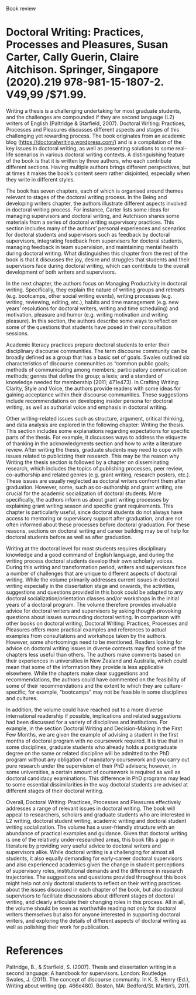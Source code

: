 Book review

# Doctoral Writing: Practices, Processes and Pleasures, Susan Carter, Cally Guerin, Claire Aitchison. Springer, Singapore (2020).219 978-981-15-1807-2. V49,99 /\$71.99.

Writing a thesis is a challenging undertaking for most graduate students, and the challenges are compounded if they are second language (L2) writers of English (Paltridge & Starfield, 2007). Doctoral Writing: Practices, Processes and Pleasures discusses different aspects and stages of this challenging yet rewarding process. The book originates from an academic blog (https://doctoralwriting.wordpress.com/) and is a compilation of the key issues in doctoral writing, as well as presenting solutions to some real-life scenarios in various doctoral writing contexts. A distinguishing feature of the book is that it is written by three authors, who each contribute different sections. Having multiple authors brings different perspectives, but at times it makes the book’s content seem rather disjointed, especially when they write in different styles.

The book has seven chapters, each of which is organised around themes relevant to stages of the doctoral writing process. In the Being and developing writers chapter, the authors illustrate different aspects involved in doctoral writing process. For instance, Carter lists some ideas for managing supervisors and doctoral writing, and Autchison shares some materials from a series of doctoral writing supervisory practices. This section includes many of the authors’ personal experiences and scenarios for doctoral students and supervisors such as feedback by doctoral supervisors, integrating feedback from supervisors for doctoral students, managing feedback in team supervision, and maintaining mental health during doctoral writing. What distinguishes this chapter from the rest of the book is that it discusses the joy, desire and struggles that students and their supervisors face during doctoral writing, which can contribute to the overall development of both writers and supervisors.

In the next chapter, the authors focus on Managing Productivity in doctoral writing. Specifically, they explain the nature of writing groups and retreats (e.g. bootcamps, other social writing events), writing processes (e.g. writing, reviewing, editing, etc.), habits and time management (e.g. new years’ resolutions for doctoral writers, writing and time scheduling) and motivation, pleasure and humor (e.g. writing motivation and writing pleasure). In this section, the authors describe some ways to reflect on some of the questions that students have posed in their consultation sessions.

Academic literacy practices prepare doctoral students to enter their disciplinary discourse communities. The term discourse community can be broadly defined as a group that has a basic set of goals. Swales outlined six characteristics of discourse communities as “common public goals; methods of communicating among members; participatory communication methods; genres that define the group; a lexis; and a standard of knowledge needed for membership (2011; 471e473). In Crafting Writing: Clarity, Style and Voice, the authors provide readers with some ideas for gaining acceptance within their discourse communities. These suggestions include recommendations on developing insider persona for doctoral writing, as well as authorial voice and emphasis in doctoral writing.

Other writing-related issues such as structure, argument, critical thinking, and data analysis are explored in the following chapter: Writing the thesis. This section includes some explanations regarding expectations for specific parts of the thesis. For example, it discusses ways to address the etiquette of thanking in the acknowledgments section and how to write a literature review. After writing the thesis, graduate students may need to cope with issues related to publicizing their research. This may be the reason why Writing the thesis section is followed by a chapter on disseminating research, which includes the topics of publishing processes, peer review, co-authorship and related genres (e.g. grant writing, research posters, etc.). These issues are usually neglected as doctoral writers confront them after graduation. However, some, such as co-authorship and grant writing, are crucial for the academic socialization of doctoral students. More specifically, the authors inform us about grant writing processes by explaining grant writing season and specific grant requirements. This chapter is particularly useful, since doctoral students do not always have access to mentoring or supervisory support after graduation, and are not often informed about these processes before doctoral graduation. For these reasons, sections on doctoral writing and career building may be of help for doctoral students before as well as after graduation.

Writing at the doctoral level for most students requires disciplinary knowledge and a good command of English language, and during the writing process doctoral students develop their own scholarly voices. During this writing and transformation period, writers and supervisors face a number of challenges that are unique to different aspects of doctoral writing. While the volume primarily addresses current issues in doctoral writing especially in the dissertation stage and onwards, the activities, suggestions and questions provided in this book could be adapted to any doctoral socialization/orientation classes and/or workshops in the initial years of a doctoral program. The volume therefore provides invaluable advice for doctoral writers and supervisors by asking thought-provoking questions about issues surrounding doctoral writing. In comparison with other books on doctoral writing, Doctoral Writing: Practices, Processes and Pleasures offers more practical examples and references to actual examples from consultations and workshops taken by the authors. However, some shortcomings need to be mentioned. Readers looking for advice on doctoral writing issues in diverse contexts may find some of the chapters less useful than others. The authors make comments based on their experiences in universities in New Zealand and Australia, which could mean that some of the information they provide is less applicable elsewhere. While the chapters make clear suggestions and recommendations, the authors could have commented on the feasibility of some of their recommendations and the extent to which they are culture-specific; for example, “bootcamps” may not be feasible in some disciplines and cultures.

In addition, the volume could have reached out to a more diverse international readership if possible, implications and related suggestions had been discussed for a variety of disciplines and institutions. For example, in the section Doctoral Writing and Decision-Making in the First Few Months, we are given the example of advising a student in the first months of doctoral program with no coursework required. It is true that in some disciplines, graduate students who already holds a postgraduate degree on the same or related discipline will be admitted to the PhD program without any obligation of mandatory coursework and you carry out pure research under the supervision of their PhD advisers; however, in some universities, a certain amount of coursework is required as well as doctoral candidacy examinations. This difference in PhD programs may lead to some essential dissimilarities in the way doctoral students are advised at different stages of their doctoral writing.

Overall, Doctoral Writing: Practices, Processes and Pleasures effectively addresses a range of relevant issues in doctoral writing. The book will appeal to researchers, scholars and graduate students who are interested in L2 writing, doctoral student writing, academic writing and doctoral student writing socialization. The volume has a user-friendly structure with an abundance of practical examples and guidance. Given that doctoral writing is one of the relatively under-researched areas, this book fills a gap in literature by providing very useful advice to doctoral writers and supervisors alike. While doctoral writing is a challenging for almost all students, it also equally demanding for early-career doctoral supervisors and also experienced academics given the change in student perceptions of supervisory roles, institutional demands and the difference in research trajectories. The suggestions and questions provided throughout this book might help not only doctoral students to reflect on their writing practices about the issues discussed in each chapter of the book, but also doctoral supervisors to facilitate discussions about different stages of doctoral writing, and clearly articulate their changing roles in this process. All in all, the volume should be seen as worthwhile reading not only for doctoral writers themselves but also for anyone interested in supporting doctoral writers, and exploring the details of different aspects of doctoral writing as well as polishing their work for publication.

# References

Paltridge, B., & Starfield, S. (2007). Thesis and dissertation writing in a second language: A handbook for supervisors. London: Routledge.   
Swales, J. (2011). The concept of discourse community. In K. S. Henry (Ed.), Writing about writing (pp. 466e480). Boston, MA: Bedford/St. Martin’s, 2011.